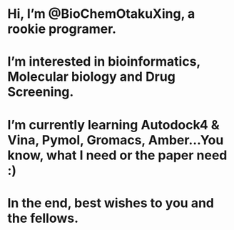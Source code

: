 # Hi, I’m @BioChemOtakuXing, a rookie programer.
# I’m interested in bioinformatics, Molecular biology and Drug Screening.
# I’m currently learning Autodock4 & Vina, Pymol, Gromacs, Amber...You know, what I need or the paper need :)
# In the end, best wishes to you and the fellows.
